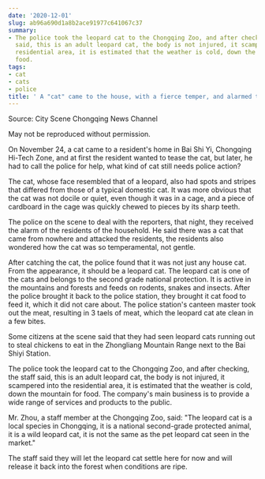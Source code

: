 ```yaml
---
date: '2020-12-01'
slug: ab96a690d1a8b2ace91977c641067c37
summary:
- The police took the leopard cat to the Chongqing Zoo, and after checking, the staff
  said, this is an adult leopard cat, the body is not injured, it scampered into the
  residential area, it is estimated that the weather is cold, down the mountain for
  food.
tags:
- cat
- cats
- police
title: ' A "cat" came to the house, with a fierce temper, and alarmed the police! '
---
```


 Source: City Scene Chongqing News Channel

May not be reproduced without permission.

On November 24, a cat came to a resident's home in Bai Shi Yi, Chongqing Hi-Tech Zone, and at first the resident wanted to tease the cat, but later, he had to call the police for help, what kind of cat still needs police action?

The cat, whose face resembled that of a leopard, also had spots and stripes that differed from those of a typical domestic cat. It was more obvious that the cat was not docile or quiet, even though it was in a cage, and a piece of cardboard in the cage was quickly chewed to pieces by its sharp teeth.

The police on the scene to deal with the reporters, that night, they received the alarm of the residents of the household. He said there was a cat that came from nowhere and attacked the residents, the residents also wondered how the cat was so temperamental, not gentle.

After catching the cat, the police found that it was not just any house cat. From the appearance, it should be a leopard cat. The leopard cat is one of the cats and belongs to the second grade national protection. It is active in the mountains and forests and feeds on rodents, snakes and insects. After the police brought it back to the police station, they brought it cat food to feed it, which it did not care about. The police station's canteen master took out the meat, resulting in 3 taels of meat, which the leopard cat ate clean in a few bites.

Some citizens at the scene said that they had seen leopard cats running out to steal chickens to eat in the Zhongliang Mountain Range next to the Bai Shiyi Station.

The police took the leopard cat to the Chongqing Zoo, and after checking, the staff said, this is an adult leopard cat, the body is not injured, it scampered into the residential area, it is estimated that the weather is cold, down the mountain for food. The company's main business is to provide a wide range of services and products to the public.

Mr. Zhou, a staff member at the Chongqing Zoo, said: "The leopard cat is a local species in Chongqing, it is a national second-grade protected animal, it is a wild leopard cat, it is not the same as the pet leopard cat seen in the market."

The staff said they will let the leopard cat settle here for now and will release it back into the forest when conditions are ripe.

 
        